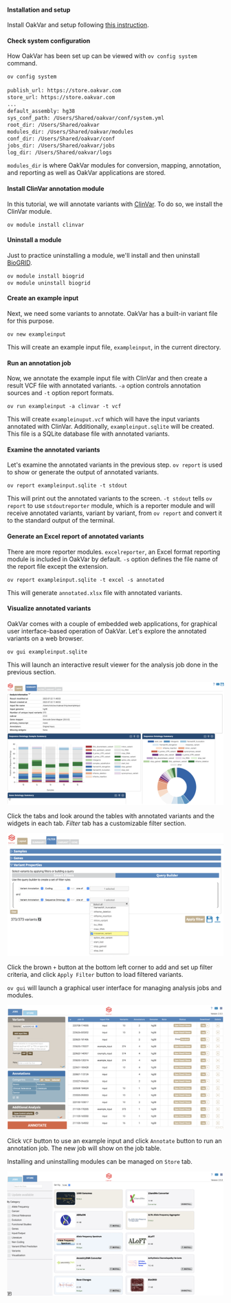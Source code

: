 #### Installation and setup

Install OakVar and setup following [this instruction](install_system.md).

#### Check system configuration

How OakVar has been set up can be viewed with `ov config system` command.

    ov config system

    publish_url: https://store.oakvar.com
    store_url: https://store.oakvar.com
    ...
    default_assembly: hg38
    sys_conf_path: /Users/Shared/oakvar/conf/system.yml
    root_dir: /Users/Shared/oakvar
    modules_dir: /Users/Shared/oakvar/modules
    conf_dir: /Users/Shared/oakvar/conf
    jobs_dir: /Users/Shared/oakvar/jobs
    log_dir: /Users/Shared/oakvar/logs

`modules_dir` is where OakVar modules for conversion, mapping, annotation, and reporting as well as OakVar applications are stored.

#### Install ClinVar annotation module

In this tutorial, we will annotate variants with [ClinVar](https://www.ncbi.nlm.nih.gov/clinvar). To do so, we install the ClinVar module.

    ov module install clinvar

#### Uninstall a module

Just to practice uninstalling a module, we'll install and then uninstall [BioGRID](http://thebiogrid.org).

    ov module install biogrid
    ov module uninstall biogrid

#### Create an example input

Next, we need some variants to annotate. OakVar has a built-in variant file for this purpose.

    ov new exampleinput

This will create an example input file, `exampleinput`, in the current directory.

#### Run an annotation job

Now, we annotate the example input file with ClinVar and then create a result VCF file with annotated variants. `-a` option controls annotation sources and `-t` option report formats.

    ov run exampleinput -a clinvar -t vcf

This will create `exampleinuput.vcf` which will have the input variants annotated with ClinVar. Additionally, `exampleinput.sqlite` will be created. This file is a SQLite database file with annotated variants.

#### Examine the annotated variants

Let's examine the annotated variants in the previous step. `ov report` is used to show or generate the output of annotated variants.

    ov report exampleinput.sqlite -t stdout

This will print out the annotated variants to the screen. `-t stdout` tells `ov report` to use `stdoutreporter` module, which is a reporter module and will receive annotated variants, variant by variant, from `ov report` and convert it to the standard output of the terminal.

#### Generate an Excel report of annotated variants

There are more reporter modules. `excelreporter`, an Excel format reporting module is included in OakVar by default. `-s` option defines the file name of the report file except the extension.

    ov report exampleinput.sqlite -t excel -s annotated

This will generate `annotated.xlsx` file with annotated variants.

#### Visualize annotated variants

OakVar comes with a couple of embedded web applications, for graphical user interface-based operation of OakVar. Let's explore the annotated variants on a web browser.

    ov gui exampleinput.sqlite

This will launch an interactive result viewer for the analysis job done in the previous section.

![interactive result viewer summary tab](images/ov_gui_viewer.png)

Click the tabs and look around the tables with annotated variants and the widgets in each tab. *Filter* tab has a customizable filter section.

![interactive result viewer filter tab](images/filter.png)

Click the brown `+` button at the bottom left corner to add and set up filter criteria, and click `Apply Filter` button to load filtered variants.

`ov gui` will launch a graphical user interface for managing analysis jobs and modules. 

![job submission page](images/ov_gui.png)

Click `VCF` button to use an example input and click `Annotate` button to run an annotation job. The new job will show on the job table.

Installing and uninstalling modules can be managed on `Store` tab.

![web store](images/ov_store.png)

